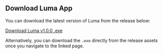 ## Download Luma App

You can download the latest version of Luma from the release below:

[Download Luma v1.0.0 .exe](https://github.com/effortless-quest/luma/releases/download/v1.0.0/luma.exe)


Alternatively, you can download the `.exe` directly from the release assets once you navigate to the linked page.
